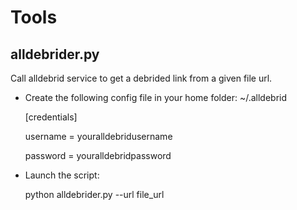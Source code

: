 # Tools


## alldebrider.py

Call alldebrid service to get a debrided link from a given file url.

* Create the following config file in your home folder: ~/.alldebrid

    [credentials]
    
    username = youralldebridusername
    
    password = youralldebridpassword


* Launch the script:

    python alldebrider.py --url file_url


